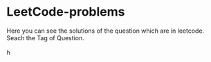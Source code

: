# LeetCode-problems
Here you can see the solutions of the question which are in leetcode.<br>
Seach the Tag of Question.<br>
<br>
h



